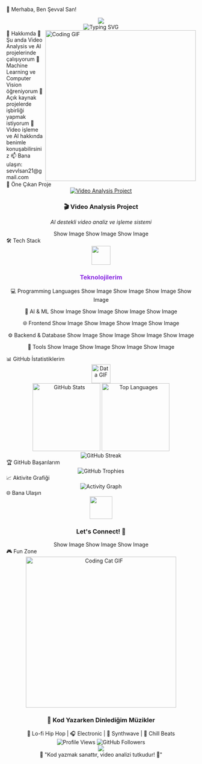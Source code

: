 👋 Merhaba, Ben Şevval San!
<div align="center"> <img src="https://capsule-render.vercel.app/api?type=waving&color=8A2BE2&height=300&section=header&text=Welcome%20to%20My%20Profile&fontSize=50&fontColor=fff&animation=twinkling&fontAlignY=38&desc=Software%20Developer%20%7C%20Problem%20Solver&descAlignY=51&descAlign=50" /> </div> <div align="center"> <img src="https://readme-typing-svg.herokuapp.com?font=Fira+Code&size=22&duration=3000&pause=1000&color=8A2BE2&center=true&vCenter=true&width=500&lines=💜+Software+Developer;🎯+AI+%26+Computer+Vision+Enthusiast;🚀+Video+Analysis+Expert;✨+Always+Learning+New+Technologies" alt="Typing SVG" /> </div>
🌟 Hakkımda
<img align="right" alt="Coding GIF" width="400" src="https://media.giphy.com/media/qgQUggAC3Pfv687qPC/giphy.gif">
🔭 Şu anda Video Analysis ve AI projelerinde çalışıyorum
🌱 Machine Learning ve Computer Vision öğreniyorum
👯 Açık kaynak projelerde işbirliği yapmak istiyorum
💬 Video işleme ve AI hakkında benimle konuşabilirsiniz
📫 Bana ulaşın: sevvlsan21@gmail.com
<br clear="both">
🎯 Öne Çıkan Proje
<div align="center"> <a href="https://github.com/snsevval/video_analysis"> <img src="https://github-readme-stats.vercel.app/api/pin/?username=snsevval&repo=video_analysis&theme=tokyonight&hide_border=false&bg_color=0D1117&title_color=8A2BE2&text_color=C9D1D9&icon_color=8A2BE2" alt="Video Analysis Project" /> </a> </div> <div align="center"> <h3>🎬 Video Analysis Project</h3> <p><em>AI destekli video analiz ve işleme sistemi</em></p>
Show Image
Show Image
Show Image

</div>
🛠️ Tech Stack
<div align="center"> <img src="https://media.giphy.com/media/iY8CRBdQXODJSCERIr/giphy.gif" width="50"> <h3 style="color: #8A2BE2;">Teknolojilerim</h3>
💻 Programming Languages
Show Image
Show Image
Show Image
Show Image

🤖 AI & ML
Show Image
Show Image
Show Image
Show Image

🌐 Frontend
Show Image
Show Image
Show Image
Show Image

⚙️ Backend & Database
Show Image
Show Image
Show Image
Show Image

🔧 Tools
Show Image
Show Image
Show Image
Show Image

</div>
📊 GitHub İstatistiklerim
<div align="center"> <img src="https://media.giphy.com/media/W5eoZHPpUx9sapR0eu/giphy.gif" width="50" alt="Data GIF"> </div> <div align="center"> <img height="180em" src="https://github-readme-stats.vercel.app/api?username=snsevval&show_icons=true&theme=tokyonight&include_all_commits=true&count_private=true&bg_color=0D1117&title_color=8A2BE2&text_color=C9D1D9&icon_color=8A2BE2&border_color=8A2BE2" alt="GitHub Stats" /> <img height="180em" src="https://github-readme-stats.vercel.app/api/top-langs/?username=snsevval&layout=compact&langs_count=8&theme=tokyonight&bg_color=0D1117&title_color=8A2BE2&text_color=C9D1D9&border_color=8A2BE2" alt="Top Languages" /> </div> <div align="center"> <img src="https://github-readme-streak-stats.herokuapp.com/?user=snsevval&theme=tokyonight&background=0D1117&ring=8A2BE2&fire=8A2BE2&currStreakLabel=8A2BE2&border=8A2BE2" alt="GitHub Streak" /> </div>
🏆 GitHub Başarılarım
<div align="center"> <img src="https://github-profile-trophy.vercel.app/?username=snsevval&theme=discord&no-frame=false&no-bg=false&margin-w=4&column=6&title=Stars,Followers,Commits,Repositories,MultipleLang,PullRequest" alt="GitHub Trophies" /> </div>
📈 Aktivite Grafiği
<div align="center"> <img src="https://github-readme-activity-graph.vercel.app/graph?username=snsevval&theme=tokyo-night&bg_color=0D1117&color=8A2BE2&line=8A2BE2&point=C9D1D9&area=true&hide_border=true" alt="Activity Graph" /> </div>
🌐 Bana Ulaşın
<div align="center"> <img src="https://media.giphy.com/media/LnQjpWaON8nhr21vNW/giphy.gif" width="60"> <h3>Let's Connect! 💜</h3>
Show Image
Show Image
Show Image

</div>
🎮 Fun Zone
<div align="center"> <img src="https://media.giphy.com/media/dWesBcTLavkZuG35MI/giphy.gif" width="400" alt="Coding Cat GIF"> <h3>🎯 Kod Yazarken Dinlediğim Müzikler</h3>
🎵 Lo-fi Hip Hop | 🎧 Electronic | 🎼 Synthwave | 💜 Chill Beats
  
<div align="center"> <img src="https://komarev.com/ghpvc/?username=snsevval&label=Profile%20views&color=8A2BE2&style=flat" alt="Profile Views" /> <img src="https://img.shields.io/github/followers/snsevval?label=Followers&style=social&color=8A2BE2" alt="GitHub Followers" /> </div> <div align="center"> <img src="https://capsule-render.vercel.app/api?type=waving&color=8A2BE2&height=200&section=footer&text=Happy%20Coding!&fontSize=40&fontColor=fff&animation=twinkling&fontAlignY=70" /> </div> <div align="center">
🎯 "Kod yazmak sanattır, video analizi tutkudur! 💜"
</div>
